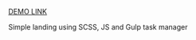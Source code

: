 [DEMO LINK](https://jeniagaidukov.github.io/pulse_landing/)

Simple landing using SCSS, JS and Gulp task manager
